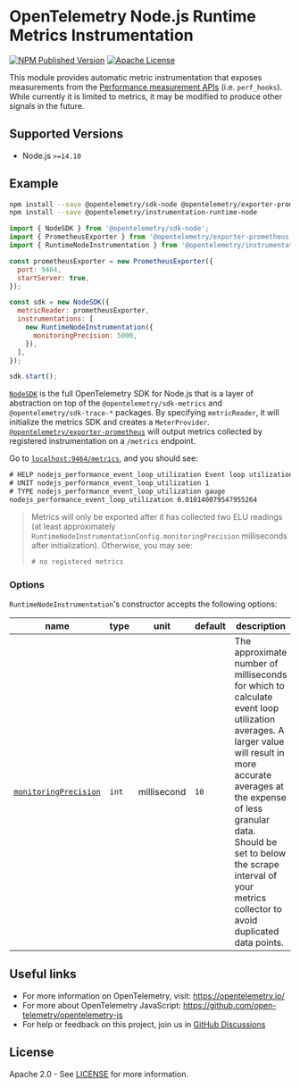 # OpenTelemetry Node.js Runtime Metrics Instrumentation

[![NPM Published Version][npm-img]][npm-url]
[![Apache License][license-image]][license-image]

This module provides automatic metric instrumentation that exposes measurements from the [Performance measurement APIs](https://nodejs.org/api/perf_hooks.html) (i.e. `perf_hooks`).
While currently it is limited to metrics, it may be modified to produce other signals in the future.

## Supported Versions

- Node.js `>=14.10`

<!-- - 14.6.0 - this package uses _private properties_ -->

## Example

```bash
npm install --save @opentelemetry/sdk-node @opentelemetry/exporter-prometheus
npm install --save @opentelemetry/instrumentation-runtime-node
```

```js
import { NodeSDK } from '@opentelemetry/sdk-node';
import { PrometheusExporter } from '@opentelemetry/exporter-prometheus';
import { RuntimeNodeInstrumentation } from '@opentelemetry/instrumentation-runtime-node';

const prometheusExporter = new PrometheusExporter({
  port: 9464,
  startServer: true,
});

const sdk = new NodeSDK({
  metricReader: prometheusExporter,
  instrumentations: [
    new RuntimeNodeInstrumentation({
      monitoringPrecision: 5000,
    }),
  ],
});

sdk.start();
```

[`NodeSDK`](https://www.npmjs.com/package/@opentelemetry/sdk-node) is the full OpenTelemetry SDK for Node.js that is a layer of abstraction on top of the `@opentelemetry/sdk-metrics` and `@opentelemetry/sdk-trace-*` packages. By specifying `metricReader`, it will initialize the metrics SDK and creates a `MeterProvider`. [`@opentelemetry/exporter-prometheus`](https://www.npmjs.com/package/@opentelemetry/exporter-prometheus) will output metrics collected by registered instrumentation on a `/metrics` endpoint.

Go to [`localhost:9464/metrics`](http://localhost:9464/metrics), and you should see:

```txt
# HELP nodejs_performance_event_loop_utilization Event loop utilization
# UNIT nodejs_performance_event_loop_utilization 1
# TYPE nodejs_performance_event_loop_utilization gauge
nodejs_performance_event_loop_utilization 0.010140079547955264
```

> Metrics will only be exported after it has collected two ELU readings (at least approximately `RuntimeNodeInstrumentationConfig.monitoringPrecision` milliseconds after initialization). Otherwise, you may see:
>
> ```txt
> # no registered metrics
> ```

### Options

`RuntimeNodeInstrumentation`'s constructor accepts the following options:

| name                                        | type  | unit        | default | description                                                                                                                                                                                                                                                                                     |
| ------------------------------------------- | ----- | ----------- | ------- | ----------------------------------------------------------------------------------------------------------------------------------------------------------------------------------------------------------------------------------------------------------------------------------------------- |
| [`monitoringPrecision`](./src/types.ts#L25) | `int` | millisecond | `10`    | The approximate number of milliseconds for which to calculate event loop utilization averages. A larger value will result in more accurate averages at the expense of less granular data. Should be set to below the scrape interval of your metrics collector to avoid duplicated data points. |

## Useful links

- For more information on OpenTelemetry, visit: <https://opentelemetry.io/>
- For more about OpenTelemetry JavaScript: <https://github.com/open-telemetry/opentelemetry-js>
- For help or feedback on this project, join us in [GitHub Discussions][discussions-url]

## License

Apache 2.0 - See [LICENSE][license-url] for more information.

[discussions-url]: https://github.com/open-telemetry/opentelemetry-js/discussions
[license-url]: https://github.com/open-telemetry/opentelemetry-js-contrib/blob/main/LICENSE
[license-image]: https://img.shields.io/badge/license-Apache_2.0-green.svg?style=flat
[npm-url]: https://www.npmjs.com/package/@opentelemetry/instrumentation-runtime-node
[npm-img]: https://badge.fury.io/js/%40opentelemetry%2Finstrumentation-runtime-node.svg
